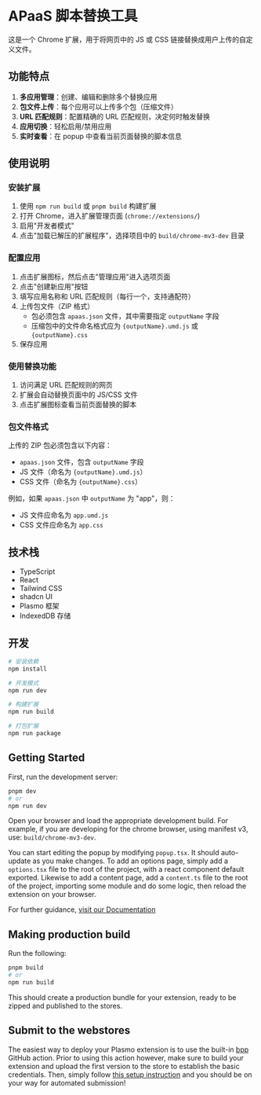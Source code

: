 # APaaS 脚本替换工具

这是一个 Chrome 扩展，用于将网页中的 JS 或 CSS 链接替换成用户上传的自定义文件。

## 功能特点

1. **多应用管理**：创建、编辑和删除多个替换应用
2. **包文件上传**：每个应用可以上传多个包（压缩文件）
3. **URL 匹配规则**：配置精确的 URL 匹配规则，决定何时触发替换
4. **应用切换**：轻松启用/禁用应用
5. **实时查看**：在 popup 中查看当前页面替换的脚本信息

## 使用说明

### 安装扩展

1. 使用 `npm run build` 或 `pnpm build` 构建扩展
2. 打开 Chrome，进入扩展管理页面 (`chrome://extensions/`)
3. 启用"开发者模式"
4. 点击"加载已解压的扩展程序"，选择项目中的 `build/chrome-mv3-dev` 目录

### 配置应用

1. 点击扩展图标，然后点击"管理应用"进入选项页面
2. 点击"创建新应用"按钮
3. 填写应用名称和 URL 匹配规则（每行一个，支持通配符）
4. 上传包文件（ZIP 格式）
   - 包必须包含 `apaas.json` 文件，其中需要指定 `outputName` 字段
   - 压缩包中的文件命名格式应为 `{outputName}.umd.js` 或 `{outputName}.css`
5. 保存应用

### 使用替换功能

1. 访问满足 URL 匹配规则的网页
2. 扩展会自动替换页面中的 JS/CSS 文件
3. 点击扩展图标查看当前页面替换的脚本

### 包文件格式

上传的 ZIP 包必须包含以下内容：

- `apaas.json` 文件，包含 `outputName` 字段
- JS 文件（命名为 `{outputName}.umd.js`）
- CSS 文件（命名为 `{outputName}.css`）

例如，如果 `apaas.json` 中 `outputName` 为 "app"，则：
- JS 文件应命名为 `app.umd.js`
- CSS 文件应命名为 `app.css`

## 技术栈

- TypeScript
- React
- Tailwind CSS
- shadcn UI
- Plasmo 框架
- IndexedDB 存储

## 开发

```bash
# 安装依赖
npm install

# 开发模式
npm run dev

# 构建扩展
npm run build

# 打包扩展
npm run package
```

## Getting Started

First, run the development server:

```bash
pnpm dev
# or
npm run dev
```

Open your browser and load the appropriate development build. For example, if you are developing for the chrome browser, using manifest v3, use: `build/chrome-mv3-dev`.

You can start editing the popup by modifying `popup.tsx`. It should auto-update as you make changes. To add an options page, simply add a `options.tsx` file to the root of the project, with a react component default exported. Likewise to add a content page, add a `content.ts` file to the root of the project, importing some module and do some logic, then reload the extension on your browser.

For further guidance, [visit our Documentation](https://docs.plasmo.com/)

## Making production build

Run the following:

```bash
pnpm build
# or
npm run build
```

This should create a production bundle for your extension, ready to be zipped and published to the stores.

## Submit to the webstores

The easiest way to deploy your Plasmo extension is to use the built-in [bpp](https://bpp.browser.market) GitHub action. Prior to using this action however, make sure to build your extension and upload the first version to the store to establish the basic credentials. Then, simply follow [this setup instruction](https://docs.plasmo.com/framework/workflows/submit) and you should be on your way for automated submission!
